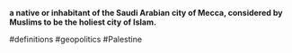 **a native or inhabitant of the Saudi Arabian city of Mecca, considered by Muslims to be the holiest city of Islam.**

#definitions 
#geopolitics 
#Palestine 